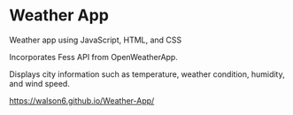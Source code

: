 # Weather App
Weather app using JavaScript, HTML, and CSS

Incorporates Fess API from OpenWeatherApp. 

Displays city information such as temperature, weather condition, humidity, and wind speed.

https://walson6.github.io/Weather-App/
